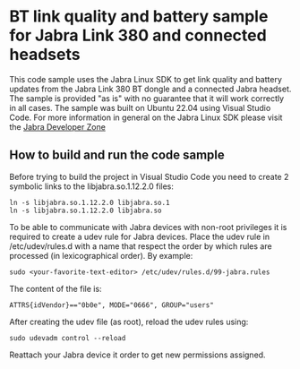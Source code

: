 # BT link quality and battery sample for Jabra Link 380 and connected headsets
This code sample uses the Jabra Linux SDK to get link quality and battery updates from the Jabra Link 380 BT dongle and a connected Jabra headset. The sample is provided "as is" with no guarantee that it will work correctly in all cases. The sample was built on Ubuntu 22.04 using Visual Studio Code. 
For more information in general on the Jabra Linux SDK please visit the [Jabra Developer Zone](https://developer.jabra.com/site/global/sdk/linux/index.gsp)

## How to build and run the code sample
Before trying to build the project in Visual Studio Code you need to create 2 symbolic links to the libjabra.so.1.12.2.0 files:
```
ln -s libjabra.so.1.12.2.0 libjabra.so.1
ln -s libjabra.so.1.12.2.0 libjabra.so
```
To be able to communicate with Jabra devices with non-root privileges it is required to create a udev rule for Jabra devices. Place the udev rule in /etc/udev/rules.d with a name that respect the order by which rules are processed (in lexicographical order). By example:
```
sudo <your-favorite-text-editor> /etc/udev/rules.d/99-jabra.rules
```
The content of the file is:
```
ATTRS{idVendor}=="0b0e", MODE="0666", GROUP="users"
```
After creating the udev file (as root), reload the udev rules using:
```
sudo udevadm control --reload
```
Reattach your Jabra device it order to get new permissions assigned.